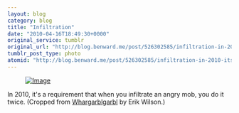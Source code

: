 ```yaml
---
layout: blog
category: blog
title: "Infiltration"
date: "2010-04-16T18:49:30+0000"
original_service: tumblr
original_url: "http://blog.benward.me/post/526302585/infiltration-in-2010-its-a-requirement-that"
tumblr_post_type: photo
atomid: "http://blog.benward.me/post/526302585/infiltration-in-2010-its-a-requirement-that"
---
```

<figure class="photo">
  <a href="http://www.flickr.com/photos/19180182@N07/4524718357/"><img src="http://benward.me/res/tumblr/media/526302585/0.jpg" alt="Image"></a>
</figure>

In 2010, it's a requirement that when you infiltrate an angry mob, you do it twice. (Cropped from [Whargarblgarbl](http://www.flickr.com/photos/19180182@N07/4524718357/) by Erik Wilson.)